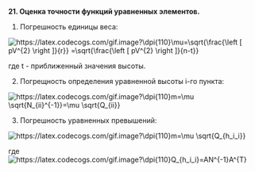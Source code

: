 **21. Оценка точности функций уравненных элементов.**  

1. Погрешность единицы веса:  
 <img src="https://latex.codecogs.com/gif.image?\dpi{110}\mu=\sqrt{\frac{\left&space;[&space;pV^{2}&space;\right&space;]}{r}}&space;=\sqrt{\frac{\left&space;[&space;pV^{2}&space;\right&space;]}{n-t}}" title="https://latex.codecogs.com/gif.image?\dpi{110}\mu=\sqrt{\frac{\left [ pV^{2} \right ]}{r}} =\sqrt{\frac{\left [ pV^{2} \right ]}{n-t}}" />
 
 где t - приближенный значения высоты.

2. Погрещность определения уравненной высоты i-го пункта:
<img src="https://latex.codecogs.com/gif.image?\dpi{110}m=\mu&space;\sqrt{N_{ii}^{-1}}=\mu&space;\sqrt{Q_{ii}}" title="https://latex.codecogs.com/gif.image?\dpi{110}m=\mu \sqrt{N_{ii}^{-1}}=\mu \sqrt{Q_{ii}}" />

3. Погрешность уравненных превышений:

<img src="https://latex.codecogs.com/gif.image?\dpi{110}m=\mu&space;\sqrt{Q_{h_i_i}}" title="https://latex.codecogs.com/gif.image?\dpi{110}m=\mu \sqrt{Q_{h_i_i}}" />

где <img src="https://latex.codecogs.com/gif.image?\dpi{110}Q_{h_i_i}=AN^{-1}A^{T}" title="https://latex.codecogs.com/gif.image?\dpi{110}Q_{h_i_i}=AN^{-1}A^{T}" />
